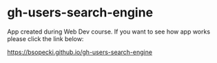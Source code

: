 # gh-users-search-engine

App created during Web Dev course.
If you want to see how app works please click the link below:

https://bsopecki.github.io/gh-users-search-engine